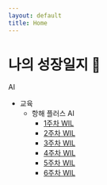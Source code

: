 ```yaml
---
layout: default
title: Home
---
```


# 나의 성장일지 🚀

 

AI
- 교육 
  - 항해 플러스 AI 
    - [1주차 WIL](./hh_ai_WIL/1week-WIL.md)
    - [2주차 WIL](./hh_ai_WIL/2week-WIL.md)
    - [3주차 WIL](./hh_ai_WIL/3week-WIL.md)
    - [4주차 WIL](./hh_ai_WIL/4week-WIL.md)
    - [5주차 WIL](./hh_ai_WIL/5week-WIL.md)
    - [6주차 WIL](./hh_ai_WIL/6week-WIL.md)

